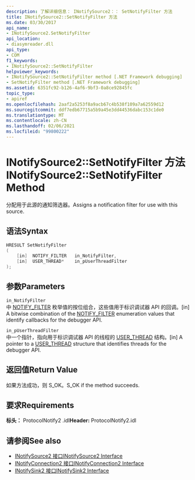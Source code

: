 ```yaml
---
description: 了解详细信息： INotifySource2：： SetNotifyFilter 方法
title: INotifySource2::SetNotifyFilter 方法
ms.date: 03/30/2017
api_name:
- INotifySource2.SetNotifyFilter
api_location:
- diasymreader.dll
api_type:
- COM
f1_keywords:
- INotifySource2::SetNotifyFilter
helpviewer_keywords:
- INotifySource2::SetNotifyFilter method [.NET Framework debugging]
- SetNotifyFilter method [.NET Framework debugging]
ms.assetid: 6351fc92-b126-4af6-9bf3-0a8ce92845fc
topic_type:
- apiref
ms.openlocfilehash: 2aaf2a5253f8a9acb67c4b538f109a7a62559d12
ms.sourcegitcommit: ddf7edb67715a5b9a45e3dd44536dabc153c1de0
ms.translationtype: MT
ms.contentlocale: zh-CN
ms.lasthandoff: 02/06/2021
ms.locfileid: "99800222"
---
```

# <a name="inotifysource2setnotifyfilter-method"></a><span data-ttu-id="1f214-103">INotifySource2::SetNotifyFilter 方法</span><span class="sxs-lookup"><span data-stu-id="1f214-103">INotifySource2::SetNotifyFilter Method</span></span>

<span data-ttu-id="1f214-104">分配用于此源的通知筛选器。</span><span class="sxs-lookup"><span data-stu-id="1f214-104">Assigns a notification filter for use with this source.</span></span>  
  
## <a name="syntax"></a><span data-ttu-id="1f214-105">语法</span><span class="sxs-lookup"><span data-stu-id="1f214-105">Syntax</span></span>  
  
```cpp  
HRESULT SetNotifyFilter  
(  
    [in]  NOTIFY_FILTER   in_NotifyFilter,  
    [in]  USER_THREAD*    in_pUserThreadFilter  
);  
```  
  
## <a name="parameters"></a><span data-ttu-id="1f214-106">参数</span><span class="sxs-lookup"><span data-stu-id="1f214-106">Parameters</span></span>  

 `in_NotifyFilter`  
 <span data-ttu-id="1f214-107">中 [NOTIFY_FILTER](notify-filter-enumeration.md) 枚举值的按位组合，这些值用于标识调试器 API 的回调。</span><span class="sxs-lookup"><span data-stu-id="1f214-107">[in] A bitwise combination of the [NOTIFY_FILTER](notify-filter-enumeration.md) enumeration values that identify callbacks for the debugger API.</span></span>  
  
 `in_pUserThreadFilter`  
 <span data-ttu-id="1f214-108">中一个指针，指向用于标识调试器 API 的线程的 [USER_THREAD](user-thread-structure.md) 结构。</span><span class="sxs-lookup"><span data-stu-id="1f214-108">[in] A pointer to a [USER_THREAD](user-thread-structure.md) structure that identifies threads for the debugger API.</span></span>  
  
## <a name="return-value"></a><span data-ttu-id="1f214-109">返回值</span><span class="sxs-lookup"><span data-stu-id="1f214-109">Return Value</span></span>  

 <span data-ttu-id="1f214-110">如果方法成功，则 S_OK。</span><span class="sxs-lookup"><span data-stu-id="1f214-110">S_OK if the method succeeds.</span></span>  
  
## <a name="requirements"></a><span data-ttu-id="1f214-111">要求</span><span class="sxs-lookup"><span data-stu-id="1f214-111">Requirements</span></span>  

 <span data-ttu-id="1f214-112">**标头：** ProtocolNotify2 .idl</span><span class="sxs-lookup"><span data-stu-id="1f214-112">**Header:** ProtocolNotify2.idl</span></span>  
  
## <a name="see-also"></a><span data-ttu-id="1f214-113">请参阅</span><span class="sxs-lookup"><span data-stu-id="1f214-113">See also</span></span>

- [<span data-ttu-id="1f214-114">INotifySource2 接口</span><span class="sxs-lookup"><span data-stu-id="1f214-114">INotifySource2 Interface</span></span>](inotifysource2-interface.md)
- [<span data-ttu-id="1f214-115">INotifyConnection2 接口</span><span class="sxs-lookup"><span data-stu-id="1f214-115">INotifyConnection2 Interface</span></span>](inotifyconnection2-interface.md)
- [<span data-ttu-id="1f214-116">INotifySink2 接口</span><span class="sxs-lookup"><span data-stu-id="1f214-116">INotifySink2 Interface</span></span>](inotifysink2-interface.md)
